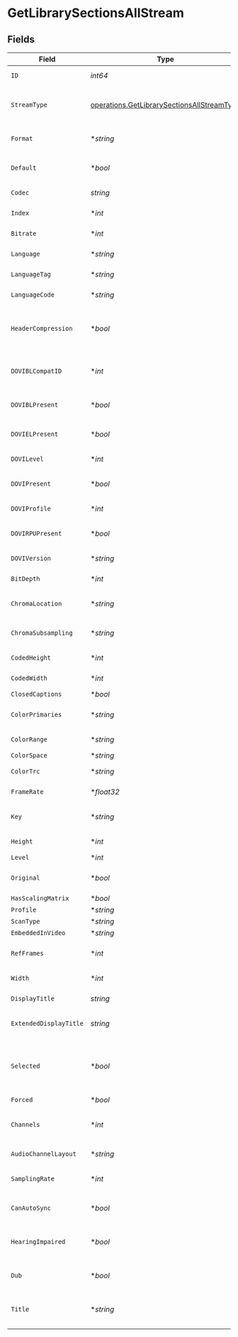 # GetLibrarySectionsAllStream


## Fields

| Field                                                                                                    | Type                                                                                                     | Required                                                                                                 | Description                                                                                              | Example                                                                                                  |
| -------------------------------------------------------------------------------------------------------- | -------------------------------------------------------------------------------------------------------- | -------------------------------------------------------------------------------------------------------- | -------------------------------------------------------------------------------------------------------- | -------------------------------------------------------------------------------------------------------- |
| `ID`                                                                                                     | *int64*                                                                                                  | :heavy_check_mark:                                                                                       | Unique stream identifier.                                                                                | 1002625                                                                                                  |
| `StreamType`                                                                                             | [operations.GetLibrarySectionsAllStreamType](../../models/operations/getlibrarysectionsallstreamtype.md) | :heavy_check_mark:                                                                                       | Stream type:<br/>  - 1 = video<br/>  - 2 = audio<br/>  - 3 = subtitle<br/>                               | 1                                                                                                        |
| `Format`                                                                                                 | **string*                                                                                                | :heavy_minus_sign:                                                                                       | Format of the stream (e.g., srt).                                                                        | srt                                                                                                      |
| `Default`                                                                                                | **bool*                                                                                                  | :heavy_minus_sign:                                                                                       | Indicates if this stream is default.                                                                     | true                                                                                                     |
| `Codec`                                                                                                  | *string*                                                                                                 | :heavy_check_mark:                                                                                       | Codec used by the stream.                                                                                | hevc                                                                                                     |
| `Index`                                                                                                  | **int*                                                                                                   | :heavy_minus_sign:                                                                                       | Index of the stream.                                                                                     | 0                                                                                                        |
| `Bitrate`                                                                                                | **int*                                                                                                   | :heavy_minus_sign:                                                                                       | Bitrate of the stream.                                                                                   | 24743                                                                                                    |
| `Language`                                                                                               | **string*                                                                                                | :heavy_minus_sign:                                                                                       | Language of the stream.                                                                                  | English                                                                                                  |
| `LanguageTag`                                                                                            | **string*                                                                                                | :heavy_minus_sign:                                                                                       | Language tag (e.g., en).                                                                                 | en                                                                                                       |
| `LanguageCode`                                                                                           | **string*                                                                                                | :heavy_minus_sign:                                                                                       | ISO language code.                                                                                       | eng                                                                                                      |
| `HeaderCompression`                                                                                      | **bool*                                                                                                  | :heavy_minus_sign:                                                                                       | Indicates whether header compression is enabled.                                                         | true                                                                                                     |
| `DOVIBLCompatID`                                                                                         | **int*                                                                                                   | :heavy_minus_sign:                                                                                       | Dolby Vision BL compatibility ID.                                                                        | 1                                                                                                        |
| `DOVIBLPresent`                                                                                          | **bool*                                                                                                  | :heavy_minus_sign:                                                                                       | Indicates if Dolby Vision BL is present.                                                                 | true                                                                                                     |
| `DOVIELPresent`                                                                                          | **bool*                                                                                                  | :heavy_minus_sign:                                                                                       | Indicates if Dolby Vision EL is present.                                                                 | false                                                                                                    |
| `DOVILevel`                                                                                              | **int*                                                                                                   | :heavy_minus_sign:                                                                                       | Dolby Vision level.                                                                                      | 6                                                                                                        |
| `DOVIPresent`                                                                                            | **bool*                                                                                                  | :heavy_minus_sign:                                                                                       | Indicates if Dolby Vision is present.                                                                    | true                                                                                                     |
| `DOVIProfile`                                                                                            | **int*                                                                                                   | :heavy_minus_sign:                                                                                       | Dolby Vision profile.                                                                                    | 8                                                                                                        |
| `DOVIRPUPresent`                                                                                         | **bool*                                                                                                  | :heavy_minus_sign:                                                                                       | Indicates if Dolby Vision RPU is present.                                                                | true                                                                                                     |
| `DOVIVersion`                                                                                            | **string*                                                                                                | :heavy_minus_sign:                                                                                       | Dolby Vision version.                                                                                    | 1.0                                                                                                      |
| `BitDepth`                                                                                               | **int*                                                                                                   | :heavy_minus_sign:                                                                                       | Bit depth of the video stream.                                                                           | 10                                                                                                       |
| `ChromaLocation`                                                                                         | **string*                                                                                                | :heavy_minus_sign:                                                                                       | Chroma sample location.                                                                                  | topleft                                                                                                  |
| `ChromaSubsampling`                                                                                      | **string*                                                                                                | :heavy_minus_sign:                                                                                       | Chroma subsampling format.                                                                               | 4:2:0                                                                                                    |
| `CodedHeight`                                                                                            | **int*                                                                                                   | :heavy_minus_sign:                                                                                       | Coded video height.                                                                                      | 1608                                                                                                     |
| `CodedWidth`                                                                                             | **int*                                                                                                   | :heavy_minus_sign:                                                                                       | Coded video width.                                                                                       | 3840                                                                                                     |
| `ClosedCaptions`                                                                                         | **bool*                                                                                                  | :heavy_minus_sign:                                                                                       | N/A                                                                                                      | true                                                                                                     |
| `ColorPrimaries`                                                                                         | **string*                                                                                                | :heavy_minus_sign:                                                                                       | Color primaries used.                                                                                    | bt2020                                                                                                   |
| `ColorRange`                                                                                             | **string*                                                                                                | :heavy_minus_sign:                                                                                       | Color range (e.g., tv).                                                                                  | tv                                                                                                       |
| `ColorSpace`                                                                                             | **string*                                                                                                | :heavy_minus_sign:                                                                                       | Color space.                                                                                             | bt2020nc                                                                                                 |
| `ColorTrc`                                                                                               | **string*                                                                                                | :heavy_minus_sign:                                                                                       | Color transfer characteristics.                                                                          | smpte2084                                                                                                |
| `FrameRate`                                                                                              | **float32*                                                                                               | :heavy_minus_sign:                                                                                       | Frame rate of the stream.                                                                                | 23.976                                                                                                   |
| `Key`                                                                                                    | **string*                                                                                                | :heavy_minus_sign:                                                                                       | Key to access this stream part.                                                                          | /library/streams/216389                                                                                  |
| `Height`                                                                                                 | **int*                                                                                                   | :heavy_minus_sign:                                                                                       | Height of the video stream.                                                                              | 1602                                                                                                     |
| `Level`                                                                                                  | **int*                                                                                                   | :heavy_minus_sign:                                                                                       | Video level.                                                                                             | 150                                                                                                      |
| `Original`                                                                                               | **bool*                                                                                                  | :heavy_minus_sign:                                                                                       | Indicates if this is the original stream.                                                                | true                                                                                                     |
| `HasScalingMatrix`                                                                                       | **bool*                                                                                                  | :heavy_minus_sign:                                                                                       | N/A                                                                                                      | false                                                                                                    |
| `Profile`                                                                                                | **string*                                                                                                | :heavy_minus_sign:                                                                                       | Video profile.                                                                                           | main 10                                                                                                  |
| `ScanType`                                                                                               | **string*                                                                                                | :heavy_minus_sign:                                                                                       | N/A                                                                                                      | progressive                                                                                              |
| `EmbeddedInVideo`                                                                                        | **string*                                                                                                | :heavy_minus_sign:                                                                                       | N/A                                                                                                      | progressive                                                                                              |
| `RefFrames`                                                                                              | **int*                                                                                                   | :heavy_minus_sign:                                                                                       | Number of reference frames.                                                                              | 1                                                                                                        |
| `Width`                                                                                                  | **int*                                                                                                   | :heavy_minus_sign:                                                                                       | Width of the video stream.                                                                               | 3840                                                                                                     |
| `DisplayTitle`                                                                                           | *string*                                                                                                 | :heavy_check_mark:                                                                                       | Display title for the stream.                                                                            | 4K DoVi/HDR10 (HEVC Main 10)                                                                             |
| `ExtendedDisplayTitle`                                                                                   | *string*                                                                                                 | :heavy_check_mark:                                                                                       | Extended display title for the stream.                                                                   | 4K DoVi/HDR10 (HEVC Main 10)                                                                             |
| `Selected`                                                                                               | **bool*                                                                                                  | :heavy_minus_sign:                                                                                       | Indicates if this stream is selected (applicable for audio streams).                                     | true                                                                                                     |
| `Forced`                                                                                                 | **bool*                                                                                                  | :heavy_minus_sign:                                                                                       | N/A                                                                                                      | true                                                                                                     |
| `Channels`                                                                                               | **int*                                                                                                   | :heavy_minus_sign:                                                                                       | Number of audio channels (for audio streams).                                                            | 6                                                                                                        |
| `AudioChannelLayout`                                                                                     | **string*                                                                                                | :heavy_minus_sign:                                                                                       | Audio channel layout.                                                                                    | 5.1(side)                                                                                                |
| `SamplingRate`                                                                                           | **int*                                                                                                   | :heavy_minus_sign:                                                                                       | Sampling rate for the audio stream.                                                                      | 48000                                                                                                    |
| `CanAutoSync`                                                                                            | **bool*                                                                                                  | :heavy_minus_sign:                                                                                       | Indicates if the stream can auto-sync.                                                                   | false                                                                                                    |
| `HearingImpaired`                                                                                        | **bool*                                                                                                  | :heavy_minus_sign:                                                                                       | Indicates if the stream is for the hearing impaired.                                                     | true                                                                                                     |
| `Dub`                                                                                                    | **bool*                                                                                                  | :heavy_minus_sign:                                                                                       | Indicates if the stream is a dub.                                                                        | true                                                                                                     |
| `Title`                                                                                                  | **string*                                                                                                | :heavy_minus_sign:                                                                                       | Optional title for the stream (e.g., language variant).                                                  | SDH                                                                                                      |